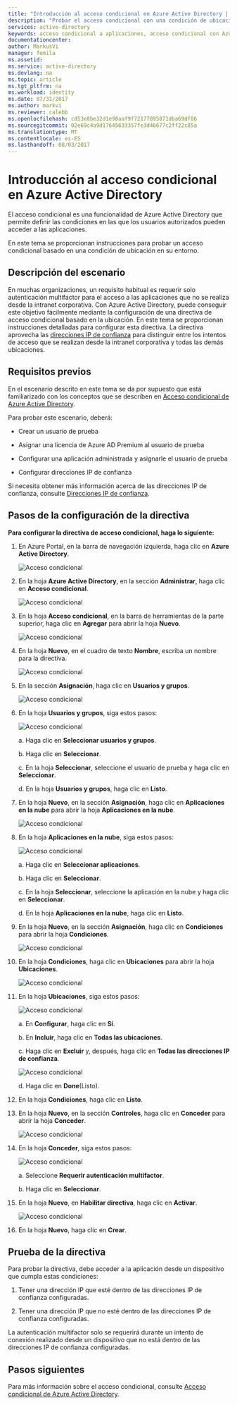 ```yaml
---
title: "Introducción al acceso condicional en Azure Active Directory | Microsoft Docs"
description: "Probar el acceso condicional con una condición de ubicación."
services: active-directory
keywords: acceso condicional a aplicaciones, acceso condicional con Azure AD, acceso seguro a recursos de empresa, directivas de acceso condicional
documentationcenter: 
author: MarkusVi
manager: femila
ms.assetid: 
ms.service: active-directory
ms.devlang: na
ms.topic: article
ms.tgt_pltfrm: na
ms.workload: identity
ms.date: 07/31/2017
ms.author: markvi
ms.reviewer: calebb
ms.openlocfilehash: cd53e8be32d1e98aaf9f72177895871dba69df86
ms.sourcegitcommit: 02e69c4a9d17645633357fe3d46677c2ff22c85a
ms.translationtype: MT
ms.contentlocale: es-ES
ms.lasthandoff: 08/03/2017
---
```

# <a name="get-started-with-conditional-access-in-azure-active-directory"></a>Introducción al acceso condicional en Azure Active Directory

El acceso condicional es una funcionalidad de Azure Active Directory que permite definir las condiciones en las que los usuarios autorizados pueden acceder a las aplicaciones. 

En este tema se proporcionan instrucciones para probar un acceso condicional basado en una condición de ubicación en su entorno.  


## <a name="scenario-description"></a>Descripción del escenario

En muchas organizaciones, un requisito habitual es requerir solo autenticación multifactor para el acceso a las aplicaciones que no se realiza desde la intranet corporativa. Con Azure Active Directory, puede conseguir este objetivo fácilmente mediante la configuración de una directiva de acceso condicional basado en la ubicación. En este tema se proporcionan instrucciones detalladas para configurar esta directiva. La directiva aprovecha las [direcciones IP de confianza](../multi-factor-authentication/multi-factor-authentication-whats-next.md#trusted-ips) para distinguir entre los intentos de acceso que se realizan desde la intranet corporativa y todas las demás ubicaciones.


## <a name="prerequisites"></a>Requisitos previos

En el escenario descrito en este tema se da por supuesto que está familiarizado con los conceptos que se describen en [Acceso condicional de Azure Active Directory](active-directory-conditional-access-azure-portal.md).

Para probar este escenario, deberá:

- Crear un usuario de prueba 

- Asignar una licencia de Azure AD Premium al usuario de prueba

- Configurar una aplicación administrada y asignarle el usuario de prueba

- Configurar direcciones IP de confianza

Si necesita obtener más información acerca de las direcciones IP de confianza, consulte [Direcciones IP de confianza](../multi-factor-authentication/multi-factor-authentication-whats-next.md#trusted-ips).


## <a name="policy-configuration-steps"></a>Pasos de la configuración de la directiva

**Para configurar la directiva de acceso condicional, haga lo siguiente:**

1. En Azure Portal, en la barra de navegación izquierda, haga clic en **Azure Active Directory**. 

    ![Acceso condicional](./media/active-directory-conditional-access-azure-portal-get-started/01.png)

2. En la hoja **Azure Active Directory**, en la sección **Administrar**, haga clic en **Acceso condicional**.

    ![Acceso condicional](./media/active-directory-conditional-access-azure-portal-get-started/02.png)
 
3. En la hoja **Acceso condicional**, en la barra de herramientas de la parte superior, haga clic en **Agregar** para abrir la hoja **Nuevo**.

    ![Acceso condicional](./media/active-directory-conditional-access-azure-portal-get-started/03.png)

4. En la hoja **Nuevo**, en el cuadro de texto **Nombre**, escriba un nombre para la directiva.

    ![Acceso condicional](./media/active-directory-conditional-access-azure-portal-get-started/04.png)

5. En la sección **Asignación**, haga clic en **Usuarios y grupos**.

    ![Acceso condicional](./media/active-directory-conditional-access-azure-portal-get-started/05.png)

6. En la hoja **Usuarios y grupos**, siga estos pasos:

    ![Acceso condicional](./media/active-directory-conditional-access-azure-portal-get-started/06.png)

    a. Haga clic en **Seleccionar usuarios y grupos**.

    b. Haga clic en **Seleccionar**.

    c. En la hoja **Seleccionar**, seleccione el usuario de prueba y haga clic en **Seleccionar**.

    d. En la hoja **Usuarios y grupos**, haga clic en **Listo**.

7. En la hoja **Nuevo**, en la sección **Asignación**, haga clic en **Aplicaciones en la nube** para abrir la hoja **Aplicaciones en la nube**.

    ![Acceso condicional](./media/active-directory-conditional-access-azure-portal-get-started/07.png)

8. En la hoja **Aplicaciones en la nube**, siga estos pasos:

    ![Acceso condicional](./media/active-directory-conditional-access-azure-portal-get-started/08.png)

    a. Haga clic en **Seleccionar aplicaciones**.

    b. Haga clic en **Seleccionar**.

    c. En la hoja **Seleccionar**, seleccione la aplicación en la nube y haga clic en **Seleccionar**.

    d. En la hoja **Aplicaciones en la nube**, haga clic en **Listo**.

9. En la hoja **Nuevo**, en la sección **Asignación**, haga clic en **Condiciones** para abrir la hoja **Condiciones**.

    ![Acceso condicional](./media/active-directory-conditional-access-azure-portal-get-started/09.png)

10. En la hoja **Condiciones**, haga clic en **Ubicaciones** para abrir la hoja **Ubicaciones**.

    ![Acceso condicional](./media/active-directory-conditional-access-azure-portal-get-started/10.png)

11. En la hoja **Ubicaciones**, siga estos pasos:

    ![Acceso condicional](./media/active-directory-conditional-access-azure-portal-get-started/11.png)

    a. En **Configurar**, haga clic en **Sí**.

    b. En **Incluir**, haga clic en **Todas las ubicaciones**.

    c. Haga clic en **Excluir** y, después, haga clic en **Todas las direcciones IP de confianza**.

    ![Acceso condicional](./media/active-directory-conditional-access-azure-portal-get-started/12.png)

    d. Haga clic en **Done**(Listo).

12. En la hoja **Condiciones**, haga clic en **Listo**.

13. En la hoja **Nuevo**, en la sección **Controles**, haga clic en **Conceder** para abrir la hoja **Conceder**.

    ![Acceso condicional](./media/active-directory-conditional-access-azure-portal-get-started/13.png)

14. En la hoja **Conceder**, siga estos pasos:

    ![Acceso condicional](./media/active-directory-conditional-access-azure-portal-get-started/14.png)

    a. Seleccione **Requerir autenticación multifactor**.

    b. Haga clic en **Seleccionar**.

15. En la hoja **Nuevo**, en **Habilitar directiva**, haga clic en **Activar**.

    ![Acceso condicional](./media/active-directory-conditional-access-azure-portal-get-started/15.png)

16. En la hoja **Nuevo**, haga clic en **Crear**.


## <a name="testing-the-policy"></a>Prueba de la directiva

Para probar la directiva, debe acceder a la aplicación desde un dispositivo que cumpla estas condiciones: 

1. Tener una dirección IP que esté dentro de las direcciones IP de confianza configuradas. 

1. Tener una dirección IP que no esté dentro de las direcciones IP de confianza configuradas.

La autenticación multifactor solo se requerirá durante un intento de conexión realizado desde un dispositivo que no está dentro de las direcciones IP de confianza configuradas. 


## <a name="next-steps"></a>Pasos siguientes

Para más información sobre el acceso condicional, consulte [Acceso condicional de Azure Active Directory](active-directory-conditional-access-azure-portal.md).

